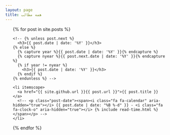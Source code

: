 ```yaml
---
layout: page
title: همه مطالب
---
```

<ul class="posts">
  {% for post in site.posts %}

    <!-- {% unless post.next %}
      <h3>{{ post.date | date: '%Y' }}</h3>
    {% else %}
      {% capture year %}{{ post.date | date: '%Y' }}{% endcapture %}
      {% capture nyear %}{{ post.next.date | date: '%Y' }}{% endcapture %}
      {% if year != nyear %}
        <h3>{{ post.date | date: '%Y' }}</h3>
      {% endif %}
    {% endunless %} -->

    <li itemscope>
      <a href="{{ site.github.url }}{{ post.url }}">{{ post.title }}</a>
      <!-- <p class="post-date"><span><i class="fa fa-calendar" aria-hidden="true"></i> {{ post.date | date: "%B %-d" }} - <i class="fa fa-clock-o" aria-hidden="true"></i> {% include read-time.html %}</span></p> -->
    </li>

  {% endfor %}
</ul>
